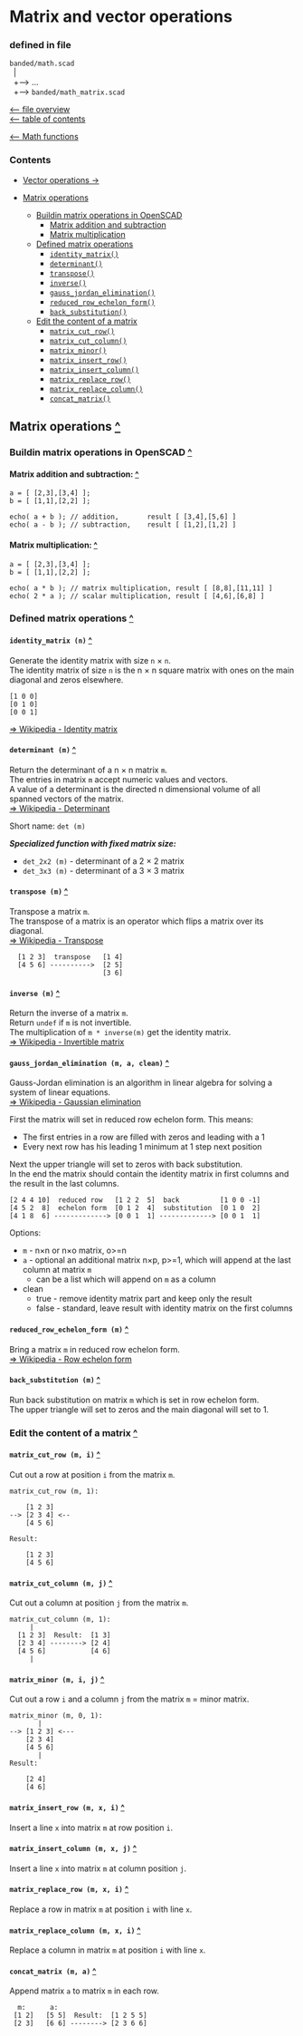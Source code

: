 Matrix and vector operations
============================

### defined in file
`banded/math.scad`\
` `| \
` `+--> ...\
` `+--> `banded/math_matrix.scad`

[<-- file overview](file_overview.md)\
[<-- table of contents](contents.md)

[<-- Math functions](math.md)

### Contents
[contents]: #contents "Up to Contents"
- [Vector operations ->](math_vector.md)

- [Matrix operations][matrix]
  - [Buildin matrix operations in OpenSCAD][matrix_buildin]
    - [Matrix addition and subtraction][matrix_add]
    - [Matrix multiplication][matrix_mul]
  - [Defined matrix operations][matrix_defined]
    - [`identity_matrix()`][identity_matrix]
    - [`determinant()`][determinant]
    - [`transpose()`][transpose]
    - [`inverse()`][inverse]
    - [`gauss_jordan_elimination()`][gauss_jordan_elimination]
    - [`reduced_row_echelon_form()`][reduced_row_echelon_form]
    - [`back_substitution()`][back_substitution]
  - [Edit the content of a matrix][matrix_edit]
    - [`matrix_cut_row()`][matrix_cut_row]
    - [`matrix_cut_column()`][matrix_cut_column]
    - [`matrix_minor()`][matrix_minor]
    - [`matrix_insert_row()`][matrix_insert_row]
    - [`matrix_insert_column()`][matrix_insert_column]
    - [`matrix_replace_row()`][matrix_replace_row]
    - [`matrix_replace_column()`][matrix_replace_column]
    - [`concat_matrix()`][concat_matrix]


Matrix operations [^][contents]
-------------------------------
[matrix]: #matrix-operations-

### Buildin matrix operations in OpenSCAD [^][contents]
[matrix_buildin]: #buildin-matrix-operations-in-openscad-

#### Matrix addition and subtraction: [^][contents]
[matrix_add]: #matrix-addition-and-subtraction-
```OpenSCAD
a = [ [2,3],[3,4] ];
b = [ [1,1],[2,2] ];

echo( a + b ); // addition,       result [ [3,4],[5,6] ]
echo( a - b ); // subtraction,    result [ [1,2],[1,2] ]
```

#### Matrix multiplication: [^][contents]
[matrix_mul]: #matrix-multiplication-
```OpenSCAD
a = [ [2,3],[3,4] ];
b = [ [1,1],[2,2] ];

echo( a * b ); // matrix multiplication, result [ [8,8],[11,11] ]
echo( 2 * a ); // scalar multiplication, result [ [4,6],[6,8] ]
```


### Defined matrix operations [^][contents]
[matrix_defined]: #defined-matrix-operations-

#### `identity_matrix (n)` [^][contents]
[identity_matrix]: #identity_matrix-n-
Generate the identity matrix with size `n` × `n`.\
The identity matrix of size `n` is the n × n square matrix with ones on the main diagonal and zeros elsewhere.
```
[1 0 0]
[0 1 0]
[0 0 1]
```
[=> Wikipedia - Identity matrix](https://en.wikipedia.org/wiki/Identity_matrix)

#### `determinant (m)` [^][contents]
[determinant]: #determinant-m-
Return the determinant of a n × n matrix `m`.\
The entries in matrix `m` accept numeric values and vectors.\
A value of a determinant is the directed n dimensional volume of all
spanned vectors of the matrix.\
[=> Wikipedia - Determinant](https://en.wikipedia.org/wiki/Determinant)

Short name: `det (m)`

___Specialized function with fixed matrix size:___
- `det_2x2 (m)` - determinant of a 2 × 2 matrix
- `det_3x3 (m)` - determinant of a 3 × 3 matrix

#### `transpose (m)` [^][contents]
[transpose]: #transpose-m-
Transpose a matrix `m`.\
The transpose of a matrix is an operator which flips a matrix over its diagonal.\
[=> Wikipedia - Transpose](https://en.wikipedia.org/wiki/Transpose)

```
  [1 2 3]  transpose   [1 4]
  [4 5 6] ---------->  [2 5]
                       [3 6]
```

#### `inverse (m)` [^][contents]
[inverse]: #inverse-m-
Return the inverse of a matrix `m`.\
Return `undef` if `m` is not invertible.\
The multiplication of `m * inverse(m)` get the identity matrix.\
[=> Wikipedia - Invertible matrix](https://en.wikipedia.org/wiki/Invertible_matrix)

#### `gauss_jordan_elimination (m, a, clean)` [^][contents]
[gauss_jordan_elimination]: #gauss_jordan_elimination-m-a-clean-
Gauss-Jordan elimination is an algorithm in linear algebra for solving
a system of linear equations.\
[=> Wikipedia - Gaussian elimination ](https://en.wikipedia.org/wiki/Gaussian_elimination)

First the matrix will set in reduced row echelon form. This means:
- The first entries in a row are filled with zeros and leading with a 1
- Every next row has his leading 1 minimum at 1 step next position

Next the upper triangle will set to zeros with back substitution.\
In the end the matrix should contain the identity matrix in first columns
and the result in the last columns.
```
[2 4 4 10]  reduced row   [1 2 2  5]  back          [1 0 0 -1]
[4 5 2  8]  echelon form  [0 1 2  4]  substitution  [0 1 0  2]
[4 1 8  6] -------------> [0 0 1  1] -------------> [0 0 1  1]
```

Options:
- `m` - n×n or n×o matrix, o>=n
- `a` - optional an additional matrix n×p, p>=1, which will append at the last column at matrix `m`
  - can be a list which will append on `m` as a column
- clean
  - true  - remove identity matrix part and keep only the result
  - false - standard, leave result with identity matrix on the first columns

#### `reduced_row_echelon_form (m)` [^][contents]
[reduced_row_echelon_form]: #reduced_row_echelon_form-m-
Bring a matrix `m` in reduced row echelon form.\
[=> Wikipedia - Row echelon form](https://en.wikipedia.org/wiki/Row_echelon_form)

#### `back_substitution (m)` [^][contents]
[back_substitution]: #back_substitution-m-
Run back substitution on matrix `m` which is set in row echelon form.\
The upper triangle will set to zeros and the main diagonal will set to 1.


### Edit the content of a matrix [^][contents]
[matrix_edit]: #edit-the-content-of-a-matrix-

#### `matrix_cut_row (m, i)` [^][contents]
[matrix_cut_row]: #matrix_cut_row-m-i-
Cut out a row at position `i` from the matrix `m`.
```
matrix_cut_row (m, 1):

    [1 2 3]
--> [2 3 4] <--
    [4 5 6]

Result:

    [1 2 3]
    [4 5 6]
```

#### `matrix_cut_column (m, j)` [^][contents]
[matrix_cut_column]: #matrix_cut_column-m-j-
Cut out a column at position `j` from the matrix `m`.
```
matrix_cut_column (m, 1):
     |
  [1 2 3]  Result:  [1 3]
  [2 3 4] --------> [2 4]
  [4 5 6]           [4 6]
     |
```

#### `matrix_minor (m, i, j)` [^][contents]
[matrix_minor]: #matrix_minor-m-i-j-
Cut out a row `i` and a column `j` from the matrix `m` = minor matrix.
```
matrix_minor (m, 0, 1):
       |
--> [1 2 3] <---
    [2 3 4]
    [4 5 6]
       |
Result:

    [2 4]
    [4 6]
```

#### `matrix_insert_row (m, x, i)` [^][contents]
[matrix_insert_row]: #matrix_insert_row-m-x-i-
Insert a line `x` into matrix `m` at row position `i`.

#### `matrix_insert_column (m, x, j)` [^][contents]
[matrix_insert_column]: #matrix_insert_column-m-x-j-
Insert a line `x` into matrix `m` at column position `j`.

#### `matrix_replace_row (m, x, i)` [^][contents]
[matrix_replace_row]: #matrix_replace_row-m-x-i-
Replace a row in matrix `m` at position `i` with line `x`.

#### `matrix_replace_column (m, x, i)` [^][contents]
[matrix_replace_column]: #matrix_replace_column-m-x-i-
Replace a column in matrix `m` at position `i` with line `x`.

#### `concat_matrix (m, a)` [^][contents]
[concat_matrix]: #concat_matrix-m-a-
Append matrix `a` to matrix `m` in each row.
```
  m:      a:
 [1 2]   [5 5]  Result:  [1 2 5 5]
 [2 3]   [6 6] --------> [2 3 6 6]
```

